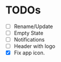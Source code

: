 # TODOs

- [ ] Rename/Update
- [ ] Empty State
- [ ] Notifications
- [ ] Header with logo
- [x] Fix app icon.
